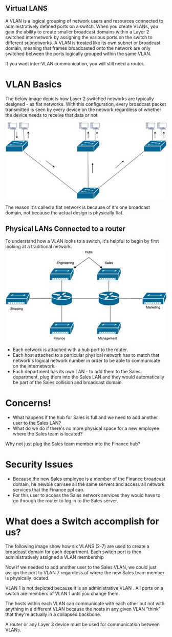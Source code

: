 ## Virtual LANS

A VLAN is a logical grouping of network users and resources connected to administratively defined ports on a switch. When you create VLANs, you gain the ability to create smaller broadcast domains within a Layer 2 switched internetwork by assigning the various ports on the switch to different subnetworks. A VLAN is treated like its own subnet or broadcast domain, meaning that frames broadcasted onto the network are only switched between the ports logically grouped within the same VLAN.

If you want inter-VLAN communication, you will still need a router.

# VLAN Basics
The below image depicts how Layer 2 switched networks are typically designed - as flat networks. With this configuration, every broadcast packet transmitted is seen by every device on the network regardless of whether the device needs to receive that data or not.

![](https://github.com/azul-007/Networking-Concepts/blob/master/Images/flat_network.jpg)

The reason it's called a flat network is because of it's one broadcast domain, not because the actual design is physically flat.

## Physical LANs Connected to a router
To understand how a VLAN looks to a switch, it's helpful to begin by first looking at a traditional network.
![](https://github.com/azul-007/Networking-Concepts/blob/master/Images/physical_lan.jpg)

* Each network is attached with a hub port to the router.
* Each host attached to a particular physical network has to match that network's logical network number in order to be able to communicate on the internetwork.
* Each department has its own LAN - to add them to the Sales department, plug them into the Sales LAN and they would automatically be part of the Sales collision and broadcast domain.

# Concerns!
* What happens if the hub for Sales is full and we need to add another user to the Sales LAN?
* What do we do if there's no more physical space for a new employee where the Sales team is located?

Why not just plug the Sales team member into the Finance hub? 

# Security Issues
* Because the new Sales employee is a member of the Finance broadcast domain, he newbie can see all the same servers and access all network services that the Finance ppl can.
* For this user to access the Sales network services they would have to go through the router to log in to the Sales server. 

# What does a Switch accomplish for us?
The following image show how six VLANS (2-7) are used to create a broadcast domain for each department. Each switch port is then administratively assigned a VLAN membership

Now if we needed to add another user to the Sales VLAN, we could just assign the port to VLAN 7 regardless of where the new Sales team member is physically located.

VLAN 1 is not depicted because it is an administrative VLAN . All ports on a switch are members of VLAN 1 until you change them.

The hosts within each VLAN can communicate with each other but not with anything in a different VLAN because the hosts in any given VLAN "think" that they're actually in a collapsed backbone.

A router or any Layer 3 device must be used for communication between VLANs. 
